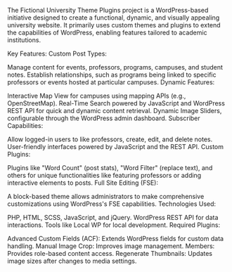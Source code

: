 The Fictional University Theme Plugins project is a WordPress-based initiative designed to create a functional, dynamic, and visually appealing university website. It primarily uses custom themes and plugins to extend the capabilities of WordPress, enabling features tailored to academic institutions.

Key Features:
Custom Post Types:

Manage content for events, professors, programs, campuses, and student notes.
Establish relationships, such as programs being linked to specific professors or events hosted at particular campuses.
Dynamic Features:

Interactive Map View for campuses using mapping APIs (e.g., OpenStreetMap).
Real-Time Search powered by JavaScript and WordPress REST API for quick and dynamic content retrieval.
Dynamic Image Sliders, configurable through the WordPress admin dashboard.
Subscriber Capabilities:

Allow logged-in users to like professors, create, edit, and delete notes.
User-friendly interfaces powered by JavaScript and the REST API.
Custom Plugins:

Plugins like "Word Count" (post stats), "Word Filter" (replace text), and others for unique functionalities like featuring professors or adding interactive elements to posts.
Full Site Editing (FSE):

A block-based theme allows administrators to make comprehensive customizations using WordPress's FSE capabilities.
Technologies Used:

PHP, HTML, SCSS, JavaScript, and jQuery.
WordPress REST API for data interactions.
Tools like Local WP for local development.
Required Plugins:

Advanced Custom Fields (ACF): Extends WordPress fields for custom data handling.
Manual Image Crop: Improves image management.
Members: Provides role-based content access.
Regenerate Thumbnails: Updates image sizes after changes to media settings.
